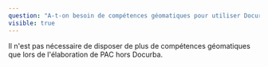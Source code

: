```yaml
---
question: "A-t-on besoin de compétences géomatiques pour utiliser Docurba?"
visible: true
---
```

Il n'est pas nécessaire de disposer de plus de compétences géomatiques que lors de l'élaboration de PAC hors Docurba. 
